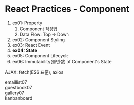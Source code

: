 # React Practices - Component

1. ex01: Property
   1. Component 작성법
   2. Data Flow: Top -> Down
2. ex02: Component Styling
3. ex03: React Event
4. **ex04: State**
5. ex05: Component Lifecycle
6. ex06: Immutability(불변성) of Component's State
   
AJAX: fetch(ES6 표준), axios
   
 emaillist07   
 guestbook07   
 gallery07   
 kanbanboard   